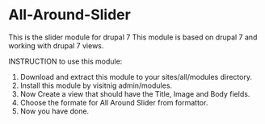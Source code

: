# All-Around-Slider
This is the slider module for drupal 7
This module is based on drupal 7 and working with drupal 7 views.

INSTRUCTION to use this module:
1) Download and extract this module to your sites/all/modules directory.
2) Install this module by visitnig admin/modules.
3) Now Create a view that should have the Title, Image and Body fields.
4) Choose the formate for All Around Slider from formattor.
5) Now you have done.
